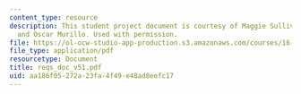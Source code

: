 ```yaml
---
content_type: resource
description: This student project document is courtesy of Maggie Sullivan, Leah Soffer,
  and Oscar Murillo. Used with permission.
file: https://ol-ocw-studio-app-production.s3.amazonaws.com/courses/16-83x-space-systems-engineering-spring-2002-spring-2003/aa186f05272a23fa4f49e48ad8eefc17_reqs_doc_v51.pdf
file_type: application/pdf
resourcetype: Document
title: reqs_doc_v51.pdf
uid: aa186f05-272a-23fa-4f49-e48ad8eefc17
---
```


